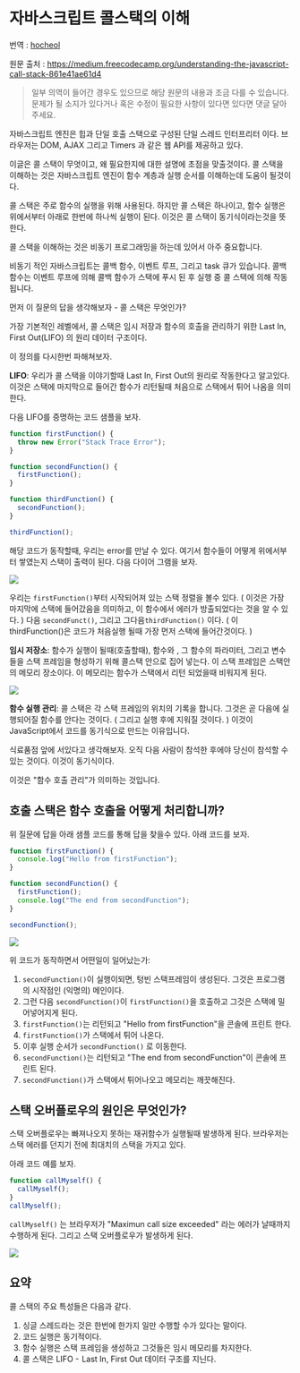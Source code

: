 # 자바스크립트 콜스택의 이해

번역 : [hocheol](https://github.com/chchoing88)

원문 출처 : https://medium.freecodecamp.org/understanding-the-javascript-call-stack-861e41ae61d4

> 일부 의역이 들어간 경우도 있으므로 해당 원문의 내용과 조금 다를 수 있습니다. 문제가 될 소지가 있다거나 혹은 수정이 필요한 사항이 있다면 있다면 댓글 달아 주세요.

자바스크립트 엔진은 힙과 단일 호출 스택으로 구성된 단일 스레드 인터프리터 이다. 브라우저는 DOM, AJAX 그리고 Timers 과 같은 웹 API를 제공하고 있다.

이글은 콜 스택이 무엇이고, 왜 필요한지에 대한 설명에 초점을 맞출것이다.
콜 스택을 이해하는 것은 자바스크립트 엔진이 함수 계층과 실행 순서를 이해하는데 도움이 될것이다.

콜 스택은 주로 함수의 실행을 위해 사용된다. 하지만 콜 스택은 하나이고, 함수 실행은 위에서부터 아래로 한번에 하나씩 실행이 된다. 이것은 콜 스택이 동기식이라는것을 뜻한다.

콜 스택을 이해하는 것은 비동기 프로그래밍을 하는데 있어서 아주 중요합니다.

비동기 적인 자바스크립트는 콜백 함수, 이벤트 루프, 그리고 task 큐가 있습니다. 콜백 함수는 이벤트 루프에 의해 콜백 함수가 스택에 푸시 된 후 실행 중 콜 스택에 의해 작동됩니다.

먼저 이 질문의 답을 생각해보자 - 콜 스택은 무엇인가?

가장 기본적인 레벨에서, 콜 스택은 임시 저장과 함수의 호출을 관리하기 위한 Last In, First Out(LIFO) 의 원리 데이터 구조이다.

이 정의를 다시한번 파해쳐보자.

**LIFO**: 우리가 콜 스택을 이야기할때 Last In, First Out의 원리로 작동한다고 알고있다. 이것은 스택에 마지막으로 들어간 함수가 리턴될때 처음으로 스택에서 튀어 나옴을 의미한다.

다음 LIFO를 증명하는 코드 샘플을 보자.

```javascript
function firstFunction() {
  throw new Error("Stack Trace Error");
}

function secondFunction() {
  firstFunction();
}

function thirdFunction() {
  secondFunction();
}

thirdFunction();
```

해당 코드가 동작할때, 우리는 error를 만날 수 있다. 여기서 함수들이 어떻게 위에서부터 쌓였는지 스택이 출력이 된다. 다음 다이어 그램을 보자.

![](https://cdn-images-1.medium.com/max/1600/1*LIuELJ2RTtwWExRWGdu_Hw.png)

우리는 `firstFunction()`부터 시작되어져 있는 스택 정렬을 볼수 있다. ( 이것은 가장 마지막에 스택에 들어갔음을 의미하고, 이 함수에서 에러가 방출되었다는 것을 알 수 있다. ) 다음 `secondFunct()`, 그리고 그다음`thirdFunction()` 이다. ( 이 thirdFunction()은 코드가 처음실행 될때 가장 먼저 스택에 들어간것이다. )

**임시 저장소**: 함수가 실행이 될때(호출할때), 함수와 , 그 함수의 파라미터, 그리고 변수들을 스택 프레임을 형성하기 위해 콜스택 안으로 집어 넣는다.
이 스택 프레임은 스택안의 메모리 장소이다. 이 메모리는 함수가 스택에서 리턴 되었을때 비워지게 된다.

![](https://cdn-images-1.medium.com/max/1600/1*PPkrowy4n_Pyehb_NdhLrg.png)

**함수 실행 관리**: 콜 스택은 각 스택 프레임의 위치의 기록을 합니다. 그것은 곧 다음에 실행되어질 함수를 안다는 것이다. ( 그리고 실행 후에 지워질 것이다. ) 이것이 JavaScript에서 코드를 동기식으로 만드는 이유입니다.

식료품점 앞에 서있다고 생각해보자. 오직 다음 사람이 참석한 후에야 당신이 참석할 수 있는 것이다. 이것이 동기식이다.

이것은 "함수 호출 관리"가 의미하는 것입니다.

## 호출 스택은 함수 호출을 어떻게 처리합니까?

위 질문에 답을 아래 샘플 코드를 통해 답을 찾을수 있다. 아래 코드를 보자.

```javascript
function firstFunction() {
  console.log("Hello from firstFunction");
}

function secondFunction() {
  firstFunction();
  console.log("The end from secondFunction");
}

secondFunction();
```

![](https://cdn-images-1.medium.com/max/1600/1*9iSkoJoXM0Ok8iQ5mOHl5Q.png)

위 코드가 동작하면서 어떤일이 일어났는가:

1. `secondFunction()`이 실행이되면, 텅빈 스택프레임이 생성된다. 그것은 프로그램의 시작점인 (익명의) 메인이다.
2. 그런 다음 `secondFunction()`이 `firstFunction()`을 호출하고 그것은 스택에 밀어넣어지게 된다.
3. `firstFunction()`는 리턴되고 "Hello from firstFunction"을 콘솔에 프린트 한다.
4. `firstFunction()`가 스택에서 튀어 나온다.
5. 이후 실행 순서가 `secondFunction()` 로 이동한다.
6. `secondFunction()`는 리턴되고 "The end from secondFunction"이 콘솔에 프린트 된다.
7. `secondFunction()`가 스택에서 튀어나오고 메모리는 깨끗해진다.

## 스택 오버플로우의 원인은 무엇인가?

스택 오버플로우는 빠져나오지 못하는 재귀함수가 실행될때 발생하게 된다.
브라우저는 스택 에러를 던지기 전에 최대치의 스택을 가지고 있다.

아래 코드 예를 보자.

```javascript
function callMyself() {
  callMyself();
}
callMyself();
```

`callMyself()` 는 브라우저가 "Maximun call size exceeded" 라는 에러가 날때까지 수행하게 된다. 그리고 스택 오버플로우가 발생하게 된다.

![](https://cdn-images-1.medium.com/max/800/1*JFRlgLp2uvbdVrh7WdmMrQ.png)

## 요약

콜 스택의 주요 특성들은 다음과 같다.

1. 싱글 스레드라는 것은 한번에 한가지 일만 수행할 수가 있다는 말이다.
2. 코드 실행은 동기적이다.
3. 함수 실행은 스택 프레임을 생성하고 그것들은 임시 메모리를 차지한다.
4. 콜 스택은 LIFO -  Last In, First Out 데이터 구조를 지닌다.
